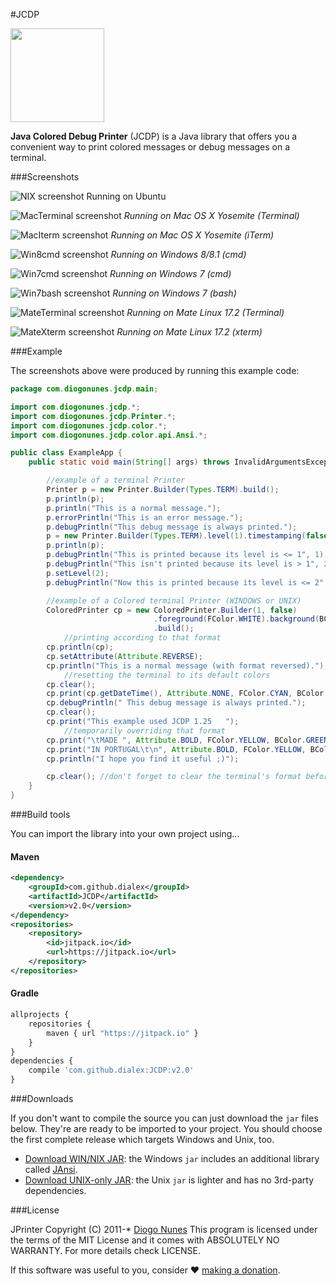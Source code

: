#JCDP

<img src="https://raw.githubusercontent.com/dialex/JCDP/master/doc/img/JCDP-logo.png" width="150">

**Java Colored Debug Printer** (JCDP) is a Java library that offers you a convenient way to print colored messages or debug messages on a terminal.

###Screenshots

![NIX screenshot](https://raw.githubusercontent.com/dialex/JCDP/master/doc/img/ScreenshotNIX.png)
Running on Ubuntu

![MacTerminal screenshot](https://raw.githubusercontent.com/dialex/JCDP/master/doc/img/mac-terminal.png)
*Running on Mac OS X Yosemite (Terminal)*

![MacIterm screenshot](https://raw.githubusercontent.com/dialex/JCDP/master/doc/img/mac-iterm.png)
*Running on Mac OS X Yosemite (iTerm)*

![Win8cmd screenshot](https://raw.githubusercontent.com/dialex/JCDP/master/doc/img/win8-cmd.png)
*Running on Windows 8/8.1 (cmd)*

![Win7cmd screenshot](https://raw.githubusercontent.com/dialex/JCDP/master/doc/img/win7-cmd.png)
*Running on Windows 7 (cmd)*

![Win7bash screenshot](https://raw.githubusercontent.com/dialex/JCDP/master/doc/img/win7-bash.png)
*Running on Windows 7 (bash)*

![MateTerminal screenshot](https://raw.githubusercontent.com/dialex/JCDP/master/doc/img/mate-terminal.png)
*Running on Mate Linux 17.2 (Terminal)*

![MateXterm screenshot](https://raw.githubusercontent.com/dialex/JCDP/master/doc/img/mate-xterm.png)
*Running on Mate Linux 17.2 (xterm)*

###Example

The screenshots above were produced by running this example code:

```java
package com.diogonunes.jcdp.main;

import com.diogonunes.jcdp.*;
import com.diogonunes.jcdp.Printer.*;
import com.diogonunes.jcdp.color.*;
import com.diogonunes.jcdp.color.api.Ansi.*;

public class ExampleApp {
    public static void main(String[] args) throws InvalidArgumentsException {

        //example of a terminal Printer
        Printer p = new Printer.Builder(Types.TERM).build();
        p.println(p);
        p.println("This is a normal message.");
        p.errorPrintln("This is an error message.");
        p.debugPrintln("This debug message is always printed.");
        p = new Printer.Builder(Types.TERM).level(1).timestamping(false).build();
        p.println(p);
        p.debugPrintln("This is printed because its level is <= 1", 1);
        p.debugPrintln("This isn't printed because its level is > 1", 2);
        p.setLevel(2);
        p.debugPrintln("Now this is printed because its level is <= 2", 2);

        //example of a Colored terminal Printer (WINDOWS or UNIX)
        ColoredPrinter cp = new ColoredPrinter.Builder(1, false)
                                .foreground(FColor.WHITE).background(BColor.BLUE)   //setting format
                                .build();
            //printing according to that format
        cp.println(cp);
        cp.setAttribute(Attribute.REVERSE);
        cp.println("This is a normal message (with format reversed).");
            //resetting the terminal to its default colors
        cp.clear();
        cp.print(cp.getDateTime(), Attribute.NONE, FColor.CYAN, BColor.BLACK);
        cp.debugPrintln(" This debug message is always printed.");
        cp.clear();
        cp.print("This example used JCDP 1.25   ");
            //temporarily overriding that format
        cp.print("\tMADE ", Attribute.BOLD, FColor.YELLOW, BColor.GREEN);
        cp.print("IN PORTUGAL\t\n", Attribute.BOLD, FColor.YELLOW, BColor.RED);
        cp.println("I hope you find it useful ;)");

        cp.clear(); //don't forget to clear the terminal's format before exiting
    }
}
```

###Build tools

You can import the library into your own project using...

#### Maven
 
```xml
<dependency>
	<groupId>com.github.dialex</groupId>
	<artifactId>JCDP</artifactId>
	<version>v2.0</version>
</dependency>
<repositories>
	<repository>
		<id>jitpack.io</id>
		<url>https://jitpack.io</url>
    </repository>
</repositories>
```

#### Gradle

```javascript
allprojects {
	repositories {
		maven { url "https://jitpack.io" }
	}
}
dependencies {
	compile 'com.github.dialex:JCDP:v2.0'
}
```

###Downloads

If you don't want to compile the source you can just download the `jar` files below. They're are ready to be imported to your project. You should choose the first complete release which targets Windows and Unix, too.

- [Download WIN/NIX JAR](https://github.com/dialex/JCDP/releases/download/v2.0/JCDP-2.0.jar): the Windows `jar` includes an additional library called [JAnsi](https://github.com/fusesource/jansi).
- [Download UNIX-only JAR](https://github.com/dialex/JCDP/releases/download/v2.0/JCDP-2.0-min.jar): the Unix `jar` is lighter and has no 3rd-party dependencies.

###License

JPrinter  Copyright (C) 2011-*  [Diogo Nunes](http://www.diogonunes.com/)
This program is licensed under the terms of the MIT License and it comes with ABSOLUTELY NO WARRANTY. For more details check LICENSE.

If this software was useful to you, consider ♥ [making a donation](https://www.paypal.com/cgi-bin/webscr?cmd=_s-xclick&hosted_button_id=88NSA22HBX2PA).
